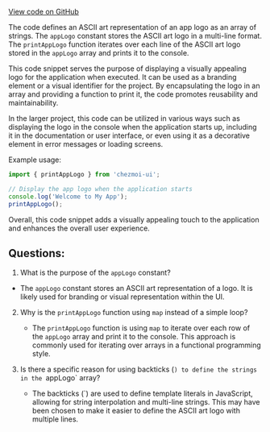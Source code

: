 [View code on GitHub](https://github.com/johan-weitner/chezmoi-ui.git/server/src/logo.js)

The code defines an ASCII art representation of an app logo as an array of strings. The `appLogo` constant stores the ASCII art logo in a multi-line format. The `printAppLogo` function iterates over each line of the ASCII art logo stored in the `appLogo` array and prints it to the console.

This code snippet serves the purpose of displaying a visually appealing logo for the application when executed. It can be used as a branding element or a visual identifier for the project. By encapsulating the logo in an array and providing a function to print it, the code promotes reusability and maintainability. 

In the larger project, this code can be utilized in various ways such as displaying the logo in the console when the application starts up, including it in the documentation or user interface, or even using it as a decorative element in error messages or loading screens.

Example usage:
```javascript
import { printAppLogo } from 'chezmoi-ui';

// Display the app logo when the application starts
console.log('Welcome to My App');
printAppLogo();
```

Overall, this code snippet adds a visually appealing touch to the application and enhances the overall user experience.
## Questions: 
 1. What is the purpose of the `appLogo` constant?
   
   - The `appLogo` constant stores an ASCII art representation of a logo. It is likely used for branding or visual representation within the UI.

2. Why is the `printAppLogo` function using `map` instead of a simple loop?
   
   - The `printAppLogo` function is using `map` to iterate over each row of the `appLogo` array and print it to the console. This approach is commonly used for iterating over arrays in a functional programming style.

3. Is there a specific reason for using backticks (`) to define the strings in the `appLogo` array?
   
   - The backticks (`) are used to define template literals in JavaScript, allowing for string interpolation and multi-line strings. This may have been chosen to make it easier to define the ASCII art logo with multiple lines.